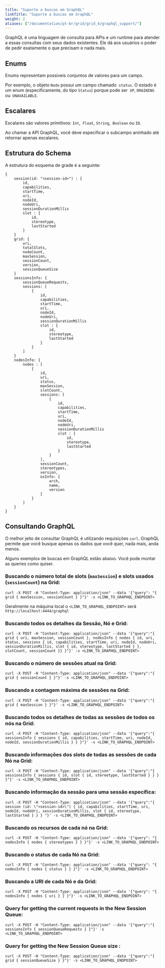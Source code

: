```yaml
---
title: "Suporte a buscas em GraphQL"
linkTitle: "Suporte a buscas em GraphQL"
weight: 2
aliases: ["/documentation/pt-br/grid/grid_4/graphql_support/"]
---
```


GraphQL é uma linguagem de consulta para APIs e um runtime para atender a essas consultas com seus dados existentes. Ele dá aos usuários o poder de pedir exatamente o que precisam e nada mais.

## Enums
Enums representam possíveis conjuntos de valores para um campo.

Por exemplo, o objeto `Node` possui um campo chamado` status`. O estado é um enum (especificamente, do tipo `Status`) porque pode ser` UP`, `DRAINING` ou` UNAVAILABLE`.

## Escalares
Escalares são valores primitivos: `Int`,` Float`, `String`,` Boolean` ou `ID`.

Ao chamar a API GraphQL, você deve especificar o subcampo aninhado até retornar apenas escalares.


## Estrutura do Schema
A estrutura do esquema de grade é a seguinte:

```shell
{
    session(id: "<session-id>") : {
        id,
        capabilities,
        startTime,
        uri,
        nodeId,
        nodeUri,
        sessionDurationMillis
        slot : {
            id,
            stereotype,
            lastStarted
        }
    }
    grid: {
        uri,
        totalSlots,
        nodeCount,
        maxSession,
        sessionCount,
        version,
        sessionQueueSize
    }
    sessionsInfo: {
        sessionQueueRequests,
        sessions: [
            {
                id,
                capabilities,
                startTime,
                uri,
                nodeId,
                nodeUri,
                sessionDurationMillis
                slot : {
                    id,
                    stereotype,
                    lastStarted
                }
            }
        ]
    }
    nodesInfo: {
        nodes : [
            {
                id,
                uri,
                status,
                maxSession,
                slotCount,
                sessions: [
                    {
                        id,
                        capabilities,
                        startTime,
                        uri,
                        nodeId,
                        nodeUri,
                        sessionDurationMillis
                        slot : {
                            id,
                            stereotype,
                            lastStarted
                        }
                    }
                ],
                sessionCount,
                stereotypes,
                version,
                osInfo: {
                    arch,
                    name,
                    version
                }
            }
        ]
    }
}
```

## Consultando GraphQL

O melhor jeito de consultar GraphQL é utilizando requisições `curl`. GraphQL permite que você busque apenas os dados que você quer, nada mais, anda menos.

Alguns exemplos de buscas em GraphQL estão abaixo. Você pode montar as queries como quiser.

### Buscando o número total de slots (`maxSession`) e slots usados (`sessionCount`) na Grid:

```shell
curl -X POST -H "Content-Type: application/json" --data '{"query": "{ grid { maxSession, sessionCount } }"}' -s <LINK_TO_GRAPHQL_ENDPOINT>
```

Geralmente na máquina local o `<LINK_TO_GRAPHQL_ENDPOINT>` será `http://localhost:4444/graphql`

### Buscando todos os detalhes da Sessão, Nó e Grid:

```shell
curl -X POST -H "Content-Type: application/json" --data '{"query":"{ grid { uri, maxSession, sessionCount }, nodesInfo { nodes { id, uri, status, sessions { id, capabilities, startTime, uri, nodeId, nodeUri, sessionDurationMillis, slot { id, stereotype, lastStarted } }, slotCount, sessionCount }} }"}' -s <LINK_TO_GRAPHQL_ENDPOINT>
```

### Buscando o número de sessões atual na Grid:

```shell
curl -X POST -H "Content-Type: application/json" --data '{"query":"{ grid { sessionCount } }"}' -s <LINK_TO_GRAPHQL_ENDPOINT>
```

### Buscando a contagem máxima de sessões na Grid:

```shell
curl -X POST -H "Content-Type: application/json" --data '{"query":"{ grid { maxSession } }"}' -s <LINK_TO_GRAPHQL_ENDPOINT>
```

### Buscando todos os detalhes de todas as sessões de todos os nós na Grid:

```shell
curl -X POST -H "Content-Type: application/json" --data '{"query":"{ sessionsInfo { sessions { id, capabilities, startTime, uri, nodeId, nodeId, sessionDurationMillis } } }"}' -s <LINK_TO_GRAPHQL_ENDPOINT>
```

### Buscando informações dos slots de todas as sessões de cada Nó na Grid:

```shell
curl -X POST -H "Content-Type: application/json" --data '{"query":"{ sessionsInfo { sessions { id, slot { id, stereotype, lastStarted } } } }"}' -s <LINK_TO_GRAPHQL_ENDPOINT>
```

### Buscando informação da sessão para uma sessão específica:

```shell
curl -X POST -H "Content-Type: application/json" --data '{"query":"{ session (id: \"<session-id>\") { id, capabilities, startTime, uri, nodeId, nodeUri, sessionDurationMillis, slot { id, stereotype, lastStarted } } } "}' -s <LINK_TO_GRAPHQL_ENDPOINT>
```

### Buscando os recursos de cada nó na Grid:

```shell
curl -X POST -H "Content-Type: application/json" --data '{"query": "{ nodesInfo { nodes { stereotypes } } }"}' -s <LINK_TO_GRAPHQL_ENDPOINT>
```

### Buscando o status de cada Nó na Grid:

```shell
curl -X POST -H "Content-Type: application/json" --data '{"query": "{ nodesInfo { nodes { status } } }"}' -s <LINK_TO_GRAPHQL_ENDPOINT>
```

### Buscando a URI de cada Nó e da Grid:

```shell
curl -X POST -H "Content-Type: application/json" --data '{"query": "{ nodesInfo { nodes { uri } } }"}' -s <LINK_TO_GRAPHQL_ENDPOINT>
```

### Query for getting the current requests in the New Session Queue:

```shell
curl -X POST -H "Content-Type: application/json" --data '{"query":"{ sessionsInfo { sessionQueueRequests } }"}' -s <LINK_TO_GRAPHQL_ENDPOINT>
```

### Query for getting the New Session Queue size :

```shell
curl -X POST -H "Content-Type: application/json" --data '{"query":"{ grid { sessionQueueSize } }"}' -s <LINK_TO_GRAPHQL_ENDPOINT>
```
